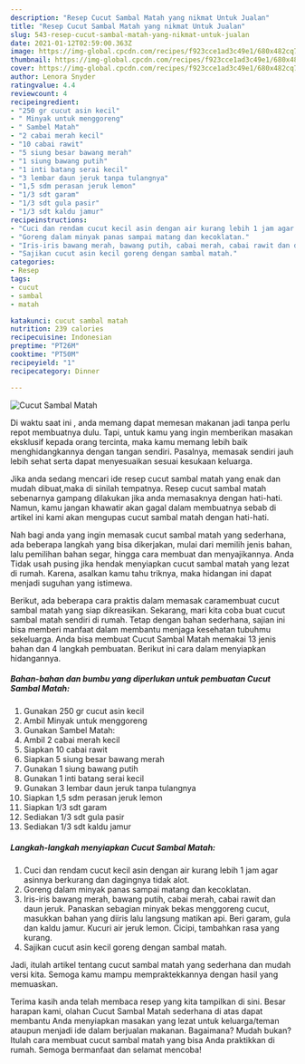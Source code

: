 ```yaml
---
description: "Resep Cucut Sambal Matah yang nikmat Untuk Jualan"
title: "Resep Cucut Sambal Matah yang nikmat Untuk Jualan"
slug: 543-resep-cucut-sambal-matah-yang-nikmat-untuk-jualan
date: 2021-01-12T02:59:00.363Z
image: https://img-global.cpcdn.com/recipes/f923cce1ad3c49e1/680x482cq70/cucut-sambal-matah-foto-resep-utama.jpg
thumbnail: https://img-global.cpcdn.com/recipes/f923cce1ad3c49e1/680x482cq70/cucut-sambal-matah-foto-resep-utama.jpg
cover: https://img-global.cpcdn.com/recipes/f923cce1ad3c49e1/680x482cq70/cucut-sambal-matah-foto-resep-utama.jpg
author: Lenora Snyder
ratingvalue: 4.4
reviewcount: 4
recipeingredient:
- "250 gr cucut asin kecil"
- " Minyak untuk menggoreng"
- " Sambel Matah"
- "2 cabai merah kecil"
- "10 cabai rawit"
- "5 siung besar bawang merah"
- "1 siung bawang putih"
- "1 inti batang serai kecil"
- "3 lembar daun jeruk tanpa tulangnya"
- "1,5 sdm perasan jeruk lemon"
- "1/3 sdt garam"
- "1/3 sdt gula pasir"
- "1/3 sdt kaldu jamur"
recipeinstructions:
- "Cuci dan rendam cucut kecil asin dengan air kurang lebih 1 jam agar asinnya berkurang dan dagingnya tidak alot."
- "Goreng dalam minyak panas sampai matang dan kecoklatan."
- "Iris-iris bawang merah, bawang putih, cabai merah, cabai rawit dan daun jeruk. Panaskan sebagian minyak bekas menggoreng cucut, masukkan bahan yang diiris lalu langsung matikan api. Beri garam, gula dan kaldu jamur. Kucuri air jeruk lemon. Cicipi, tambahkan rasa yang kurang."
- "Sajikan cucut asin kecil goreng dengan sambal matah."
categories:
- Resep
tags:
- cucut
- sambal
- matah

katakunci: cucut sambal matah 
nutrition: 239 calories
recipecuisine: Indonesian
preptime: "PT26M"
cooktime: "PT50M"
recipeyield: "1"
recipecategory: Dinner

---
```



![Cucut Sambal Matah](https://img-global.cpcdn.com/recipes/f923cce1ad3c49e1/680x482cq70/cucut-sambal-matah-foto-resep-utama.jpg)

Di waktu  saat ini , anda memang dapat memesan makanan jadi tanpa perlu repot membuatnya dulu. Tapi, untuk kamu yang ingin memberikan masakan eksklusif kepada orang tercinta, maka kamu memang lebih baik menghidangkannya dengan tangan sendiri. Pasalnya, memasak sendiri jauh lebih sehat serta dapat menyesuaikan sesuai kesukaan keluarga.

Jika anda sedang mencari ide resep cucut sambal matah yang enak dan mudah dibuat,maka di sinilah tempatnya. Resep cucut sambal matah  sebenarnya gampang dilakukan jika anda memasaknya dengan hati-hati. Namun, kamu jangan khawatir akan gagal dalam membuatnya 
sebab di artikel ini kami akan mengupas cucut sambal matah dengan hati-hati.  



Nah bagi anda yang ingin memasak cucut sambal matah yang sederhana, ada beberapa langkah yang bisa dikerjakan, mulai dari memilih jenis bahan, lalu pemilihan bahan segar, hingga cara membuat dan menyajikannya. Anda Tidak usah pusing jika hendak menyiapkan cucut sambal matah yang lezat di rumah. Karena, asalkan kamu  tahu triknya, maka hidangan ini dapat menjadi suguhan yang istimewa.

Berikut, ada beberapa cara praktis  dalam memasak caramembuat cucut sambal matah yang siap dikreasikan. Sekarang, mari kita coba buat cucut sambal matah sendiri di rumah. Tetap dengan bahan sederhana, sajian ini bisa memberi manfaat dalam membantu menjaga kesehatan tubuhmu sekeluarga. Anda bisa membuat Cucut Sambal Matah memakai 13 jenis bahan dan 4 langkah pembuatan. Berikut ini cara dalam menyiapkan hidangannya.

<!--inarticleads1-->

##### Bahan-bahan dan bumbu yang diperlukan untuk pembuatan Cucut Sambal Matah:

1. Gunakan 250 gr cucut asin kecil
1. Ambil  Minyak untuk menggoreng
1. Gunakan  Sambel Matah:
1. Ambil 2 cabai merah kecil
1. Siapkan 10 cabai rawit
1. Siapkan 5 siung besar bawang merah
1. Gunakan 1 siung bawang putih
1. Gunakan 1 inti batang serai kecil
1. Gunakan 3 lembar daun jeruk tanpa tulangnya
1. Siapkan 1,5 sdm perasan jeruk lemon
1. Siapkan 1/3 sdt garam
1. Sediakan 1/3 sdt gula pasir
1. Sediakan 1/3 sdt kaldu jamur




<!--inarticleads2-->

##### Langkah-langkah menyiapkan Cucut Sambal Matah:

1. Cuci dan rendam cucut kecil asin dengan air kurang lebih 1 jam agar asinnya berkurang dan dagingnya tidak alot.
1. Goreng dalam minyak panas sampai matang dan kecoklatan.
1. Iris-iris bawang merah, bawang putih, cabai merah, cabai rawit dan daun jeruk. Panaskan sebagian minyak bekas menggoreng cucut, masukkan bahan yang diiris lalu langsung matikan api. Beri garam, gula dan kaldu jamur. Kucuri air jeruk lemon. Cicipi, tambahkan rasa yang kurang.
1. Sajikan cucut asin kecil goreng dengan sambal matah.




Jadi, itulah artikel tentang  cucut sambal matah  yang sederhana dan mudah versi kita. Semoga kamu mampu mempraktekkannya dengan hasil yang memuaskan. 

Terima kasih anda telah membaca resep yang kita tampilkan di sini. Besar harapan kami, olahan  Cucut Sambal Matah sederhana di atas dapat membantu Anda menyiapkan masakan yang lezat untuk keluarga/teman ataupun menjadi ide dalam berjualan makanan. Bagaimana? Mudah bukan? Itulah cara membuat cucut sambal matah yang bisa Anda praktikkan di rumah. Semoga bermanfaat dan selamat mencoba!


